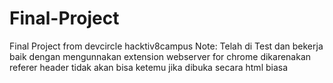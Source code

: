 # Final-Project
Final Project from devcircle hacktiv8campus 
Note: Telah di Test dan bekerja baik dengan mengunnakan extension webserver for chrome
dikarenakan referer header tidak akan bisa ketemu jika dibuka secara html biasa</div>
                
               
